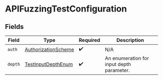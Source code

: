 # APIFuzzingTestConfiguration


## Fields

| Field                                                             | Type                                                              | Required                                                          | Description                                                       |
| ----------------------------------------------------------------- | ----------------------------------------------------------------- | ----------------------------------------------------------------- | ----------------------------------------------------------------- |
| `auth`                                                            | [AuthorizationScheme](../../models/shared/authorizationscheme.md) | :heavy_check_mark:                                                | N/A                                                               |
| `depth`                                                           | [TestInputDepthEnum](../../models/shared/testinputdepthenum.md)   | :heavy_check_mark:                                                | An enumeration for input depth parameter.                         |